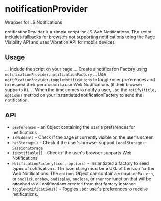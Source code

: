 # notificationProvider
Wrapper for JS Notifications

notificationProvider is a simple script for JS Web Notifications.  The script includes fallbacks for browsers not supporting notifications using the Page Visibility API and uses Vibration API for mobile devices.

## Usage

... Include the script on your page
... Create a notification Factory using `notificationProvider.notificationFactory`
... Use `notificationProvider.toggleNotifications` to toggle user preferences and to request their permission to use Web Notifications (if their browser supports it).
... When the time comes to notify a user, use the `notify(title, options)` method on your instantiated notificationFactory to send the notification.

## API
* `preferences` - an Object containing the user's preferences for notifications
* `isHidden()` - Check if the page is currently visible on the user's screen
* `hasStorage()` - Check if the user's browser support `LocalStorage` or `SessionStorage`
* `isNotifiable()` - Check if the user's browser supports Web Notifications
* `NotificationFactory(icon, options)` - Instantiated a factory to send types of notifications. The icon string must be a URL of the icon for the Web Notifications. The `options` Object can contain a `vibrationPattern`, or  `onclick`, `onshow`, `ondisplay`, `onclose`, or `onerror` function that will be attached to all notifications created from that factory instance
* `toggleNotifications()` - Toggles user user's preferences to receive notifications.
